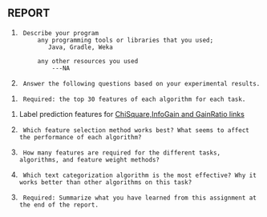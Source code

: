 
## REPORT
1.      Describe your program
            any programming tools or libraries that you used;
               Java, Gradle, Weka

            any other resources you used
                ---NA
                
2.      Answer the following questions based on your experimental results.
 1)      Required: the top 30 features of each algorithm for each task.
1. Label prediction features for [ChiSquare,InfoGain and GainRatio 
 links](https://github.com/dewadkar/weka-textclassification/blob/master/resources/label/selectedAttributesLabelData.txt)


2)      Which feature selection method works best? What seems to affect the performance of each algorithm?

3)      How many features are required for the different tasks, algorithms, and feature weight methods?

4)      Which text categorization algorithm is the most effective? Why it works better than other algorithms on this task?

3.      Required: Summarize what you have learned from this assignment at the end of the report.
